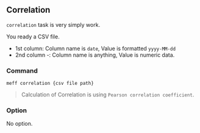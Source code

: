 ## Correlation
`correlation` task is very simply work.

You ready a CSV file.
* 1st column: Column name is `date`, Value is formatted `yyyy-MM-dd`
* 2nd column -: Column name is anything, Value is numeric data.

### Command

```
meff correlation {csv file path}
```

> Calculation of Correlation is using `Pearson correlation coefficient`.

### Option
No option.
